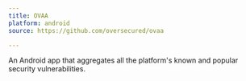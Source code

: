 ```yaml
---
title: OVAA
platform: android
source: https://github.com/oversecured/ovaa

---
```


An Android app that aggregates all the platform's known and popular security vulnerabilities.
